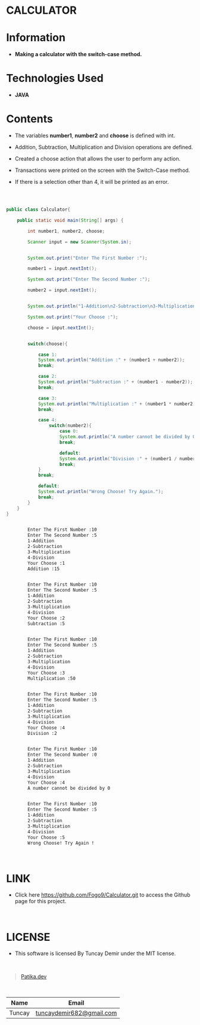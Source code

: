 # **CALCULATOR**

# Information

* **Making a calculator with the switch-case method.**

# Technologies Used

* **JAVA**

# Contents

* The variables **number1**, **number2** and **choose** is defined with int.

* Addition, Subtraction, Multiplication and Division operations are defined.

* Created a choose action that allows the user to perform any action.

* Transactions were printed on the screen with the Switch-Case method.

* If there is a selection other than 4, it will be printed as an error.

<br />

```Java

public class Calculator{

    public static void main(String[] args) {

        int number1, number2, choose;

        Scanner input = new Scanner(System.in);


```

```Java

        System.out.print("Enter The First Number :");

        number1 = input.nextInt();

        System.out.print("Enter The Second Number :");

        number2 = input.nextInt();


        System.out.println("1-Addition\n2-Subtraction\n3-Multiplication\n4-Division");

        System.out.print("Your Choose :");

        choose = input.nextInt();

```
```Java

        switch(choose){

            case 1:
            System.out.println("Addition :" + (number1 + number2));
            break;

            case 2:
            System.out.println("Subtraction :" + (number1 - number2));
            break;

            case 3:
            System.out.println("Multiplication :" + (number1 * number2));
            break;

            case 4:
                switch(number2){
                    case 0:
                    System.out.println("A number cannot be divided by 0");
                    break;

                    default:
                    System.out.println("Division :" + (number1 / number2));
                    break;
            }
            break;

            default:
            System.out.println("Wrong Choose! Try Again.");
            break;
        }
    }
}

```

```bash

        Enter The First Number :10
        Enter The Second Number :5
        1-Addition
        2-Subtraction
        3-Multiplication
        4-Division
        Your Choose :1
        Addition :15

```
```bash

        Enter The First Number :10
        Enter The Second Number :5
        1-Addition
        2-Subtraction
        3-Multiplication
        4-Division
        Your Choose :2
        Subtraction :5

```
```bash

        Enter The First Number :10
        Enter The Second Number :5
        1-Addition
        2-Subtraction
        3-Multiplication
        4-Division
        Your Choose :3
        Multiplication :50

```
```bash

        Enter The First Number :10
        Enter The Second Number :5
        1-Addition
        2-Subtraction
        3-Multiplication
        4-Division
        Your Choose :4
        Division :2

```
```bash

        Enter The First Number :10
        Enter The Second Number :0
        1-Addition
        2-Subtraction
        3-Multiplication
        4-Division
        Your Choose :4
        A number cannot be divided by 0

```
```bash

        Enter The First Number :10
        Enter The Second Number :5
        1-Addition
        2-Subtraction
        3-Multiplication
        4-Division
        Your Choose :5
        Wrong Choose! Try Again !

```
<br />

# LINK

* Click here https://github.com/Fogo9/Calculator.git to access the Github page for this project.

<br />

# LICENSE

* This software is licensed By Tuncay Demir under the MIT license.

<br />

>[Patika.dev](https://app.patika.dev/fogomurphy)

<br/>

| Name |  Email |
| ---- |  ----- |
| Tuncay | tuncaydemir682@gmail.com |

